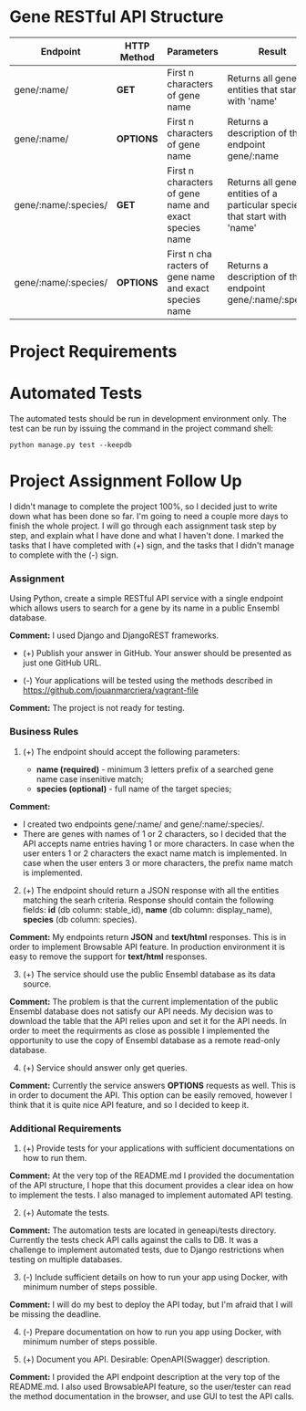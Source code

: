 
# Gene RESTful API Structure

 Endpoint | HTTP Method | Parameters | Result |
----------|-------------|------------|--------|
 gene/:name/ | **GET** | First n characters of gene name | Returns all gene entities that start with 'name' |
 gene/:name/ | **OPTIONS** | First n characters of gene name | Returns a description of the endpoint gene/:name |
 gene/:name/:species/ | **GET** | First n characters of gene name and exact species name | Returns all gene entities of a particular species that start with 'name' | 
 gene/:name/:species/ | **OPTIONS** | First n cha racters of gene name and exact species name | Returns a description of the endpoint gene/:name/:species |
 
 
# Project Requirements



# Automated Tests

The automated tests should be run in development environment only.
The test can be run by issuing the command in the project command shell:
```
python manage.py test --keepdb
```
 
# Project Assignment Follow Up

I didn't manage to complete the project 100%, so I decided just to write down what has been done so far.
I'm going to need a couple more days to finish the whole project. I will go through each assignment task
step by step, and explain what I have done and what I haven't done. I marked the tasks that I have 
completed with (+) sign, and the tasks that I didn't manage to complete with the (-) sign.

### Assignment

Using Python, create a simple RESTful API service with a single endpoint which allows users
to search for a gene by its name in a public Ensembl database.

**Comment:** I used Django and DjangoREST frameworks. 

- (+) Publish your answer in GitHub. Your answer should be presented as just one GitHub URL.

- (-) Your applications will be tested using the methods described in 
      https://github.com/jouanmarcriera/vagrant-file
      
**Comment:** The project is not ready for testing. 

### Business Rules

1. (+) The endpoint should accept the following parameters:

	* **name (required)** - minimum 3 letters prefix of a searched gene name case insenitive match;
	* **species (optional)** - full name of the target species;
	
**Comment:** 
* I created two endpoints gene/:name/ and gene/:name/:species/.
* There are genes with names of 1 or 2 characters, so I decided that the API accepts 
  name entries having 1 or more characters. In case when the user enters 1 or 2 characters
  the exact name match is implemented. In case when the user enters 3 or more characters,
  the prefix name match is implemented.
  
2. (+) The endpoint should return a JSON response with all the entities matching the searh criteria.
	  Response should contain the following fields: 
	    **id** (db column: stable_id), 
	  	**name** (db column: display_name),
	  	**species** (db column: species).
	  
**Comment:** My endpoints return **JSON** and **text/html** responses. This is in order to implement 
Browsable API feature. In production environment it is easy to remove the support for
**text/html** responses.

3. (+) The service should use the public Ensembl database as its data source.

**Comment:** The problem is that the current implementation of the public Ensembl database
does not satisfy our API needs. My decision was to download the table that the API relies
upon and set it for the API needs. In order to meet the requirments as close as possible
I implemented the opportunity to use the copy of Ensembl database as a remote read-only database.

4. (+) Service should answer only get queries.

**Comment:** Currently the service answers **OPTIONS** requests as well. This is in order to 
document the API. This option can be easily removed, however I think that it is quite nice
API feature, and so I decided to keep it.

### Additional Requirements

1. (+) Provide tests for your applications with sufficient documentations on how to run them.

**Comment:** At the very top of the README.md I provided the documentation of the API structure,
I hope that this document provides a clear idea on how to implement the tests. I also managed
to implement automated API testing.

2. (+) Automate the tests.

**Comment:** The automation tests are located in geneapi/tests directory.
Currently the tests check API calls against the calls to DB. It was a challenge
to implement automated tests, due to Django restrictions when testing on multiple databases. 

3. (-) Include sufficient details on how to run your app using Docker, with minimum number 
of steps possible.

**Comment:** I will do my best to deploy the API today, but I'm afraid that I will be 
missing the deadline.

4. (-) Prepare documentation on how to run you app using Docker, with minimum number of steps
possible.

5. (+) Document you API. Desirable: OpenAPI(Swagger) description.

**Comment:** I provided the API endpoint description at the very top of the README.md.
I also used BrowsableAPI feature, so the user/tester can read the method documentation
in the browser, and use GUI to test the API calls.

  
  



















